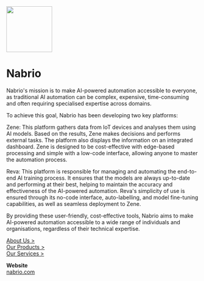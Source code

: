 <img src="https://user-images.githubusercontent.com/53931009/193286905-563e51a6-1140-4385-a5fc-d04ef7d20d12.svg" width="120">

# Nabrio

Nabrio's mission is to make AI-powered automation accessible to everyone, as traditional AI automation can be complex, expensive, time-consuming and often requiring specialised expertise across domains.

To achieve this goal, Nabrio has been developing two key platforms:

Zene: This platform gathers data from IoT devices and analyses them using AI models. Based on the results, Zene makes decisions and performs external tasks. The platform also displays the information on an integrated dashboard. Zene is designed to be cost-effective with edge-based processing and simple with a low-code interface, allowing anyone to master the automation process.

Reva: This platform is responsible for managing and automating the end-to-end AI training process. It ensures that the models are always up-to-date and performing at their best, helping to maintain the accuracy and effectiveness of the AI-powered automation. Reva's simplicity of use is ensured through its no-code interface, auto-labelling, and model fine-tuning capabilities, as well as seamless deployment to Zene.

By providing these user-friendly, cost-effective tools, Nabrio aims to make AI-powered automation accessible to a wide range of individuals and organisations, regardless of their technical expertise.


[About Us >](https://www.nabrio.com/about-us)  
[Our Products >](https://www.nabrio.com/#solutions)  
[Our Services >](https://www.nabrio.com/services)


**Website**  
[nabrio.com](https://www.nabrio.com)  
